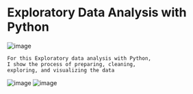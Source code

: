# Exploratory Data Analysis with Python
![image](https://github.com/Matteo2979/Volcano-Analysis/assets/105907530/c87d1379-8a0d-42e8-91c9-ecd2639f2f03)

    For this Exploratory data analysis with Python,
    I show the process of preparing, cleaning, 
    exploring, and visualizing the data

![image](https://github.com/Matteo2979/Volcano-Analysis/assets/105907530/05adabe1-dc79-4dd9-8e0d-d6e859384d67)
![image](https://github.com/Matteo2979/Volcano-Analysis/assets/105907530/f7ba62e1-677a-4010-9c26-672ec7dc9626)